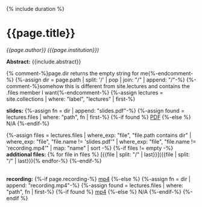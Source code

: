 <div class="col-xs-12" markdown="1">
{% include duration %}

# {{page.title}}

*{{page.author}} ({{page.institution}})*

**Abstract:** {{include.abstract}}

{% comment-%}page.dir returns the empty string for me{%-endcomment-%}
{%-assign dir = page.path | split: '/' | pop | join: "/" | append: "/"-%}
{%-comment-%}somehow this is different from site.lectures and contains the .files member I want{%-endcomment-%}
{%-assign lectures = site.collections | where: "label", "lectures" | first-%}

**slides:**
{%-assign fn = dir | append: "slides.pdf"-%}
{%-assign found = lectures.files | where: "path", fn | first-%}
{%-if found %}
  [PDF](slides.pdf)
{%-else %}
  N/A
{%-endif-%}

{%-assign files = lectures.files | where_exp: "file", "file.path contains dir" | where_exp: "file", "file.name != 'slides.pdf'" | where_exp: "file", "file.name != 'recording.mp4'" | map: "name" | sort -%}
{%-if files != empty -%}
  <br>**additional files:**
  {% for file in files %} [{{file | split: "/" | last}}]({{file | split: "/" | last}}){% endfor-%}
{%-endif-%}

<br>**recording:**
{%-if page.recording-%}
  [mp4]({{page.recording}})
{%-else %}
  {%-assign fn = dir | append: "recording.mp4"-%}
  {%-assign found = lectures.files | where: "path", fn | first-%}
  {%-if found %}
  [mp4](recording.mp4)
  {%-else %}
  N/A
  {%-endif-%}
{%-endif %}
</div>
